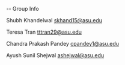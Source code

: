 -- Group Info

Shubh Khandelwal
skhand15@asu.edu

Teresa Tran
tttran29@asu.edu

Chandra Prakash Pandey
cpandey1@asu.edu

Ayush Sunil Shejwal
ashejwal@asu.edu
